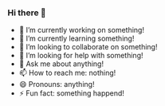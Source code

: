 ### Hi there 👋

<!--
**HamidRezaAshkiyan/HamidRezaAshkiyan** is a ✨ _special_ ✨ repository because its `README.md` (this file) appears on your GitHub profile.

<!--Here are some ideas to get you started:-->

- 🔭 I’m currently working on something!
- 🌱 I’m currently learning something!
- 👯 I’m looking to collaborate on something!
- 🤔 I’m looking for help with something!
- 💬 Ask me about anything!
- 📫 How to reach me: nothing!
- 😄 Pronouns: anything!
- ⚡ Fun fact: something happend!

